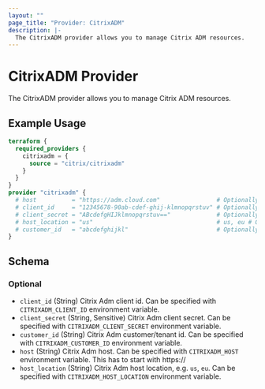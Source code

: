 ```yaml
---
layout: ""
page_title: "Provider: CitrixADM"
description: |-
  The CitrixADM provider allows you to manage Citrix ADM resources.
---
```


# CitrixADM Provider

The CitrixADM provider allows you to manage Citrix ADM resources.

## Example Usage

```terraform
terraform {
  required_providers {
    citrixadm = {
      source = "citrix/citrixadm"
    }
  }
}
provider "citrixadm" {
  # host          = "https://adm.cloud.com"                # Optionally use CITRIXADM_HOST env var
  # client_id     = "12345678-90ab-cdef-ghij-klmnopqrstuv" # Optionally use CITRIXADM_CLIENT_ID env var
  # client_secret = "ABcdefgHIJklmnopqrstuv=="             # Optionally use CITRIXADM_CLIENT_SECRET env var
  # host_location = "us"                                   # us, eu # Optionally use CITRIXADM_HOST_LOCATION env var
  # customer_id   = "abcdefghijkl"                         # Optionally use CITRIXADM_CUSTOMER_ID env var
}
```

<!-- schema generated by tfplugindocs -->
## Schema

### Optional

- `client_id` (String) Citrix Adm client id. Can be specified with `CITRIXADM_CLIENT_ID` environment variable.
- `client_secret` (String, Sensitive) Citrix Adm client secret. Can be specified with `CITRIXADM_CLIENT_SECRET` environment variable.
- `customer_id` (String) Citrix Adm customer/tenant id. Can be specified with `CITRIXADM_CUSTOMER_ID` environment variable.
- `host` (String) Citrix Adm host. Can be specified with `CITRIXADM_HOST` environment variable. This has to start with https://
- `host_location` (String) Citrix Adm host location, e.g. `us`, `eu`. Can be specified with `CITRIXADM_HOST_LOCATION` environment variable.

